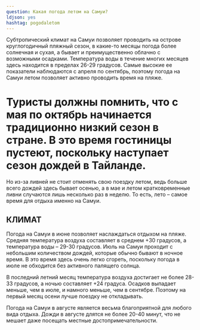 ```yaml
---
question: Какая погода летом на Самуи?
ldjson: yes
hashtag: pogodaletom
---
```


Субтропический климат на Самуи позволяет проводить на острове круглогодичный пляжный сезон, в какие-то месяцы погода более солнечная и сухая, а бывает и преимущественно облачно с возможными осадками. Температура воды в течение многих месяцев здесь находится в пределах 26-29 градусов. Самые высокие ее показатели наблюдаются с апреля по сентябрь, поэтому погода на Самуи летом позволяет активно проводить время на пляже.

# Туристы должны помнить, что с мая по октябрь начинается традиционно низкий сезон в стране. В это время гостиницы пустеют, поскольку наступает сезон дождей в Тайланде.

Но из-за ливней не стоит отменять свою поездку летом, ведь больше всего дождей здесь бывает осенью, а в мае и летом кратковременные ливни случаются лишь несколько раз в неделю. То есть, лето – самое время для отдыха именно на Самуи.

## КЛИМАТ

Погода на Самуи в июне позволяет наслаждаться отдыхом на пляже. Средняя температура воздуха составляет в среднем +30 градусов, а температура воды – 29-30 градусов. Июль на Самуи проходит с небольшим количеством дождей, которые обычно бывают в ночное время. В это время здесь очень легко сгореть, поскольку погода в июле не обходится без активного палящего солнца.

В последний летний месяц температура воздуха достигает не более 28-33 градусов, а ночью составляет +24 градуса. Осадков выпадает меньше, чем в июле, и намного меньше, чем в сентябре. Поэтому на первый месяц осени лучше поездку не откладывать.

Погода на Самуи в августе является весьма благоприятной для любого вида отдыха. Дожди в августе длятся не более 20-40 минут, что не мешает даже посещать местные достопримечательности.
